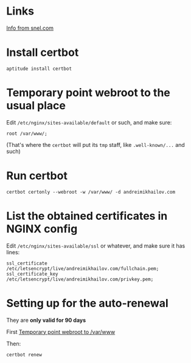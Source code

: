 Links
=====

[Info from snel.com](https://www.snel.com/support/install-lets-encrypt-ssl-on-debian-9-running-nginx-web-server/)


Install certbot
===============

    aptitude install certbot

Temporary point webroot to the usual place
==========================================

Edit `/etc/nginx/sites-available/default` or such, and make sure:

    root /var/www/;

(That's where the `certbot` will put its `tmp` staff, like `.well-known/...` and such)

Run certbot
===========

    certbot certonly --webroot -w /var/www/ -d andreimikhailov.com

List the obtained certificates in NGINX config
==============================================

Edit `/etc/nginx/sites-available/ssl` or whatever, and make sure it has lines:

    ssl_certificate /etc/letsencrypt/live/andreimikhailov.com/fullchain.pem;
    ssl_certificate_key  /etc/letsencrypt/live/andreimikhailov.com/privkey.pem;

Setting up for the auto-renewal
===============================

They are __only valid for 90 days__ 

First [Temporary point webroot to /var/www](#temporary-point-webroot-to-the-usual-place)

Then:

    certbot renew
